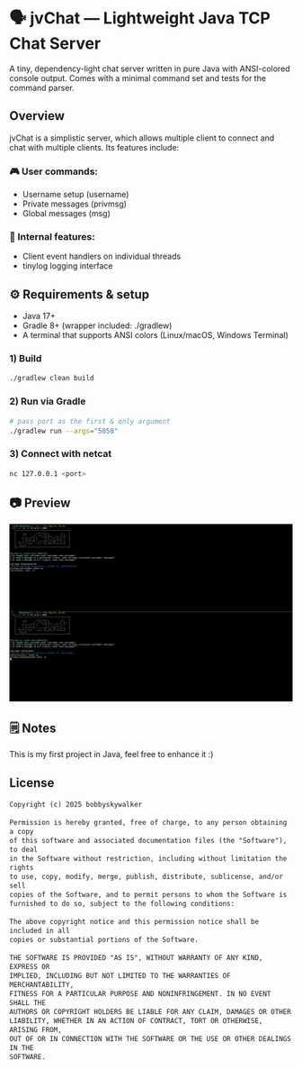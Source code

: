 # 🗣️ jvChat — Lightweight Java TCP Chat Server
A tiny, dependency-light chat server written in pure Java with ANSI-colored console output.
Comes with a minimal command set and tests for the command parser.

## Overview
jvChat is a simplistic server, which allows multiple client to connect and chat with multiple
clients. Its features include:

### 🎮 User commands:
- Username setup (username)
- Private messages (privmsg)
- Global messages (msg)

### 👾 Internal features:

- Client event handlers on individual threads
- tinylog logging interface

## ⚙️ Requirements & setup
- Java 17+
- Gradle 8+ (wrapper included: ./gradlew)
- A terminal that supports ANSI colors (Linux/macOS, Windows Terminal)

### 1) Build
```bash
./gradlew clean build
````
### 2) Run via Gradle
```bash
# pass port as the first & only argument
./gradlew run --args="5050"
```
### 3) Connect with netcat
```bash
nc 127.0.0.1 <port>
```

## 📷 Preview
![jvChat Preview](misc/jvChatPreview.png)


## 🗒️ Notes
This is my first project in Java, feel free to enhance it :)

## License
```
Copyright (c) 2025 bobbyskywalker

Permission is hereby granted, free of charge, to any person obtaining a copy
of this software and associated documentation files (the "Software"), to deal
in the Software without restriction, including without limitation the rights
to use, copy, modify, merge, publish, distribute, sublicense, and/or sell
copies of the Software, and to permit persons to whom the Software is
furnished to do so, subject to the following conditions:

The above copyright notice and this permission notice shall be included in all
copies or substantial portions of the Software.

THE SOFTWARE IS PROVIDED "AS IS", WITHOUT WARRANTY OF ANY KIND, EXPRESS OR
IMPLIED, INCLUDING BUT NOT LIMITED TO THE WARRANTIES OF MERCHANTABILITY,
FITNESS FOR A PARTICULAR PURPOSE AND NONINFRINGEMENT. IN NO EVENT SHALL THE
AUTHORS OR COPYRIGHT HOLDERS BE LIABLE FOR ANY CLAIM, DAMAGES OR OTHER
LIABILITY, WHETHER IN AN ACTION OF CONTRACT, TORT OR OTHERWISE, ARISING FROM,
OUT OF OR IN CONNECTION WITH THE SOFTWARE OR THE USE OR OTHER DEALINGS IN THE
SOFTWARE.
```
